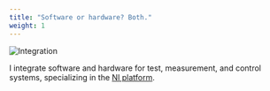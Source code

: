 ```yaml
---
title: "Software or hardware? Both."
weight: 1
---
```


![Integration](images/soft-hard.jpg)

I integrate software and hardware for test, measurement, and control systems, specializing in the [NI platform](https://www.ni.com).
